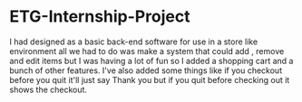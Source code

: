 # ETG-Internship-Project

I had designed as a basic back-end software for use in a store like environment all we had to do was make a system that could add , remove and edit items but I was having a lot of fun so I added a shopping cart and a bunch of other features. I've also added some things like if you checkout before you quit it'll just say Thank you
but if you quit before checking out it shows the checkout. 
